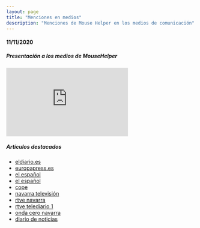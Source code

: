 ```yaml
---
layout: page
title: "Menciones en medios"
description: "Menciones de Mouse Helper en los medios de comunicación"
---
```


#### 11/11/2020

##### Presentación a los medios de MouseHelper

<iframe src="https://www.youtube.com/embed/B9vcEUVCpbU?version=3&amp;rel=1&amp;fs=1&amp;autohide=2&amp;showsearch=0&amp;showinfo=1&amp;iv_load_policy=1&amp;wmode=transparent" allowfullscreen="true" style="border: 0px; display: block; margin: 0px; width: 324px; height: 182.575px;" data-ratio="0.5635036496350365" data-width="685" data-height="386"></iframe>

<p></p>

##### Artículos destacados


* [eldiario.es](https://www.eldiario.es/navarra/ultimas-noticias/una-aplicacion-informatica-facilita-el-uso-del-raton-en-personas-con-parkinson-y-permite-que-puedan-usar-el-ordenador_1_6404150.html)
* [europapress.es](https://www.europapress.es/navarra/noticia-aplicacion-informatica-facilita-uso-raton-personas-parkinson-permite-puedan-usar-ordenador-20201111143126.html)
* [el español](https://navarra.elespanol.com/articulo/sociedad/programador-informatico-navarro-parkinson-raton/20201111162522344841.html)
* [el español](https://navarra.elespanol.com/articulo/sociedad/programa-raton-enfermos-parkinson-navarra/20201110114840344682.html)
* [cope](https://www.cope.es/actualidad/sociedad/noticias/enfermo-parkinson-disena-programa-para-manejar-raton-20201110_988858)
* [navarra televisión](https://www.navarratelevision.es/AlaCarta/video/fl/1024326/Este%20proyecto%20facilita%20el%20d%C3%ADa%20a%20d%C3%ADa%20de%20las%20personas%20con%20Parkinson)
* [rtve navarra](https://twitter.com/RTVENavarra/status/1326175955593859072?s=08)
* [rtve telediario 1](https://www.rtve.es/alacarta/videos/telediario/15-horas-11-11-20/5711260)
* [onda cero navarra](https://www.ondacero.es/emisoras/navarra/pamplona/audios-podcast/noticias-mediodia-navarra/noticias-mediodia-navarra-11112020_202011115fabd3e90e37c40001001811.html)
* [diario de noticias](https://amp.diariodenavarra.es/noticias/navarra/2020/11/10/un-navarro-con-parkinson-disena-programa-para-manejar-raton-707678-300.html)
